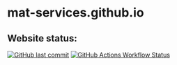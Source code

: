 # mat-services.github.io
## Website status:
[![GitHub last commit](https://img.shields.io/github/last-commit/MAT-services/mat-services.github.io?style=plastic)](https://github.com/MAT-services/mat-services.github.io/actions)
[![GitHub Actions Workflow Status](https://img.shields.io/github/actions/workflow/status/MAT-services/mat-services.github.io/pages%2Fpages-build-deployment?style=plastic)](https://github.com/MAT-services/mat-services.github.io/actions)
